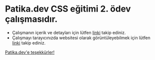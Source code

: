 # Patika.dev CSS eğitimi 2. ödev çalışmasıdır.

* Çalışmanın içerik ve detayları için lütfen [linki](https://app.patika.dev/courses/css/odev2) takip ediniz.
* Çalışmayı tarayıcınızda websitesi olarak görüntüleyebilmek için lütfen [linki](https://dilara-koc.github.io/patikadev-css-kategorisi/css_hw2/) takip ediniz.

[Patika.dev'e teşekkürler!](https://www.patika.dev/tr) 